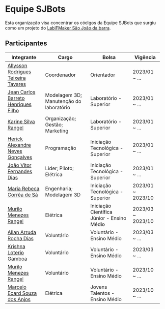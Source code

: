 # Equipe SJBots

Esta organização visa concentrar os códigos da Equipe SJBots que surgiu como um projeto do [LabIFMaker São João da barra][LinkLabMaker].

## Participantes

| Integrante                                           | Cargo                                   | Bolsa                                      | Vigência          |
| ---------------------------------------------------- | --------------------------------------- | ------------------------------------------ | ----------------- |
| [Allysson Rodrigues Teixeira Tavares][Link_Allysson] | Coordenador                             | Orientador                                 | 2023/01 ~ ...     |
| [Jean Carlos Barreto Henriques Filho][Link_Jean]     | Modelagem 3D; Manutenção do laboratório | Laboratório - Superior                     | 2023/01 ~ ...     |
| [Karine Silva Rangel][Link_Karine]                   | Organização; Gestão; Marketing          | Laboratório - Superior                     | 2023/01 ~ ...     |
| [Herick Alexandre Neves Gonçalves][Link_Herick]      | Programação                             | Iniciação Tecnológica - Superior           | 2023/01 ~ ...     |
| [João Vítor Fernandes Dias][Link_João]               | Líder; Piloto; Elétrica                 | Iniciação Tecnológica - Superior           | 2023/01 ~ ...     |
| [Maria Rebeca Corrêa de Sá][Link_Maria]              | Engenharia; Modelagem 3D                | Iniciação Tecnológica - Superior           | 2023/01 ~ 2023/10 |
| [Murilo Menezes Rangel][Link_Murilo]                 | Elétrica                                | Iniciação Científica Júnior - Ensino Médio | 2023/03 ~ 2023/10 |
| [Allan Arruda Rocha Dias][Link_Allan]                | Voluntário                              | Voluntário - Ensino Médio                  | 2023/03 ~ ...     |
| [Krishna Loterio Gamboa][Link_Krishna]               | Voluntário                              | Voluntário - Ensino Médio                  | 2023/03 ~ ...     |
| [Murilo Menezes Rangel][Link_Murilo]                 | Voluntário                              | Voluntário - Ensino Médio                  | 2023/10 ~ ...     |
| [Marcelo Ecard Souza dos Anjos][Link_Marcelo]        | Elétrica                                | Jovens Talentos - Ensino Médio             | 2023/10 ~ ...     |

<!-- Links -->
[LinkLabMaker]: https://www.instagram.com/labmakersjb/
[Link_Allysson]: https://www.linkedin.com/in/allysson-tavares-92291632/
[Link_Jean]: https://github.com/
[Link_Karine]: https://www.instagram.com/arquirine/
[Link_Herick]: https://github.com/JohtoGamesOf
[Link_João]: https://github.com/jvfd3
[Link_Maria]: https://github.com/
[Link_Murilo]: https://github.com/
[Link_Allan]: https://github.com/
[Link_Krishna]: https://github.com/JulhoGamboa
[Link_Marcelo]: https://github.com/

